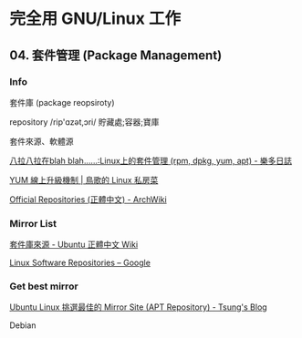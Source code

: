 # 完全用 GNU/Linux 工作
 
## 04. 套件管理 (Package Management)


### Info

套件庫 (package reopsiroty)

repository  /rip'ɑzət,ɔri/
貯藏處;容器;寶庫

套件來源、軟體源

[八拉八拉在blah blah......:Linux上的套件管理 (rpm, dpkg, yum, apt) - 樂多日誌](http://blog.roodo.com/schonrosemary/archives/4362693.html)


[YUM 線上升級機制 | 鳥歌的 Linux 私房菜](http://linux.vbird.org/linux_basic/0520rpm_and_srpm.php#yumclient)

[Official Repositories (正體中文) - ArchWiki](https://wiki.archlinux.org/index.php/Official_Repositories_(%E6%AD%A3%E9%AB%94%E4%B8%AD%E6%96%87))

### Mirror List

[套件庫來源 - Ubuntu 正體中文 Wiki](http://wiki.ubuntu-tw.org/index.php?title=%E5%A5%97%E4%BB%B6%E5%BA%AB%E4%BE%86%E6%BA%90)

[Linux Software Repositories – Google](http://www.google.com/linuxrepositories/)

### Get best mirror

[Ubuntu Linux 挑選最佳的 Mirror Site (APT Repository) - Tsung's Blog](http://blog.longwin.com.tw/2011/02/ubuntu-mirror-site-repository-2011/)

Debian

